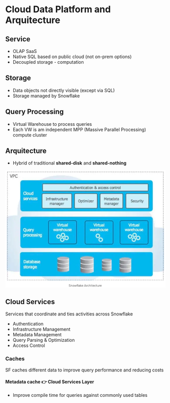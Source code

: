 # Cloud Data Platform and Arquitecture

## Service

- OLAP SaaS
- Native SQL based on public cloud (not on-prem options)
- Decoupled storage - computation


## Storage

- Data objects not directly visible (except via SQL)
- Storage managed by Snowflake


## Query Processing

- Virtual Warehouse to process queries
- Each VW is am independent MPP (Massive Parallel Processing) compute cluster

## Arquitecture 

- Hybrid of traditional **shared-disk** and **shared-nothing**

![](/assets/snow_arqui.png)

## Cloud Services

Services that coordinate and ties activities across Snowflake

- Authentication
- Infrastructure Management
- Metadata Management
- Query Parsing & Optimization
- Access Control

### Caches

SF caches different data to improve query performance and reducing costs

#### Metadata cache  :point_right:  Cloud Services Layer

- Improve compile time for queries against commonly used tables




